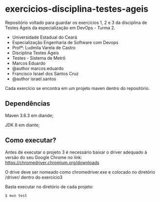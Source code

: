 # exercicios-disciplina-testes-ageis
Repositório voltado para guardar os exercícios 1, 2 e 3 da disciplina de Testes Ágeis da especialização em DevOps - Turma 2.

 * Universidade Estadual do Ceará
 * Especialização Engenharia de Software com Devops
 * Profª: Ludmila Varela de Castro
 * Disciplina Testes Ágeis
 * Testes - Sistema de Metrô
 * Marcos Eduardo
 * @author marcos.eduardo
 * Francisco Israel dos Santos Cruz
 * @author israel.santos
 
 Cada exercício se encontra em um projeto maven dentro do repositório.
 
 
## Dependências

Maven 3.6.3 em diande;

JDK 8 em diante;

## Como executar?

Antes de executar o projeto 3 é necessário baixar o driver adequado à versão do seu Google Chrome no link: https://chromedriver.chromium.org/downloads

O drive deve ser nomeado como chromedriver.exe e colocado no diretório /driver/ dentro do exercício3 

Basta executar no diretório de cada projeto:

`$ mvn test`

 
 
